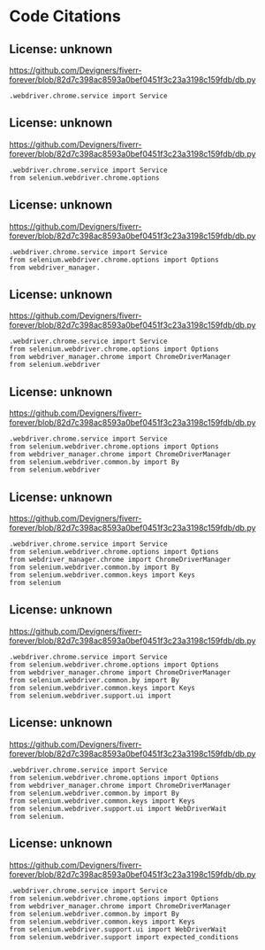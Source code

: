 # Code Citations

## License: unknown
https://github.com/Devigners/fiverr-forever/blob/82d7c398ac8593a0bef0451f3c23a3198c159fdb/db.py

```
.webdriver.chrome.service import Service
```


## License: unknown
https://github.com/Devigners/fiverr-forever/blob/82d7c398ac8593a0bef0451f3c23a3198c159fdb/db.py

```
.webdriver.chrome.service import Service
from selenium.webdriver.chrome.options
```


## License: unknown
https://github.com/Devigners/fiverr-forever/blob/82d7c398ac8593a0bef0451f3c23a3198c159fdb/db.py

```
.webdriver.chrome.service import Service
from selenium.webdriver.chrome.options import Options
from webdriver_manager.
```


## License: unknown
https://github.com/Devigners/fiverr-forever/blob/82d7c398ac8593a0bef0451f3c23a3198c159fdb/db.py

```
.webdriver.chrome.service import Service
from selenium.webdriver.chrome.options import Options
from webdriver_manager.chrome import ChromeDriverManager
from selenium.webdriver
```


## License: unknown
https://github.com/Devigners/fiverr-forever/blob/82d7c398ac8593a0bef0451f3c23a3198c159fdb/db.py

```
.webdriver.chrome.service import Service
from selenium.webdriver.chrome.options import Options
from webdriver_manager.chrome import ChromeDriverManager
from selenium.webdriver.common.by import By
from selenium.webdriver
```


## License: unknown
https://github.com/Devigners/fiverr-forever/blob/82d7c398ac8593a0bef0451f3c23a3198c159fdb/db.py

```
.webdriver.chrome.service import Service
from selenium.webdriver.chrome.options import Options
from webdriver_manager.chrome import ChromeDriverManager
from selenium.webdriver.common.by import By
from selenium.webdriver.common.keys import Keys
from selenium
```


## License: unknown
https://github.com/Devigners/fiverr-forever/blob/82d7c398ac8593a0bef0451f3c23a3198c159fdb/db.py

```
.webdriver.chrome.service import Service
from selenium.webdriver.chrome.options import Options
from webdriver_manager.chrome import ChromeDriverManager
from selenium.webdriver.common.by import By
from selenium.webdriver.common.keys import Keys
from selenium.webdriver.support.ui import
```


## License: unknown
https://github.com/Devigners/fiverr-forever/blob/82d7c398ac8593a0bef0451f3c23a3198c159fdb/db.py

```
.webdriver.chrome.service import Service
from selenium.webdriver.chrome.options import Options
from webdriver_manager.chrome import ChromeDriverManager
from selenium.webdriver.common.by import By
from selenium.webdriver.common.keys import Keys
from selenium.webdriver.support.ui import WebDriverWait
from selenium.
```


## License: unknown
https://github.com/Devigners/fiverr-forever/blob/82d7c398ac8593a0bef0451f3c23a3198c159fdb/db.py

```
.webdriver.chrome.service import Service
from selenium.webdriver.chrome.options import Options
from webdriver_manager.chrome import ChromeDriverManager
from selenium.webdriver.common.by import By
from selenium.webdriver.common.keys import Keys
from selenium.webdriver.support.ui import WebDriverWait
from selenium.webdriver.support import expected_conditions
```

